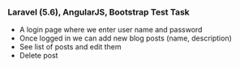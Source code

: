 ### Laravel (5.6), AngularJS, Bootstrap Test Task

*  A login page where we enter user name and password
*  Once logged in we can add new blog posts (name, description)
*  See list of posts and edit them
*  Delete post
